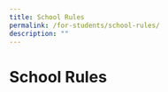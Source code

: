 ```yaml
---
title: School Rules
permalink: /for-students/school-rules/
description: ""
---
```

# **School Rules**